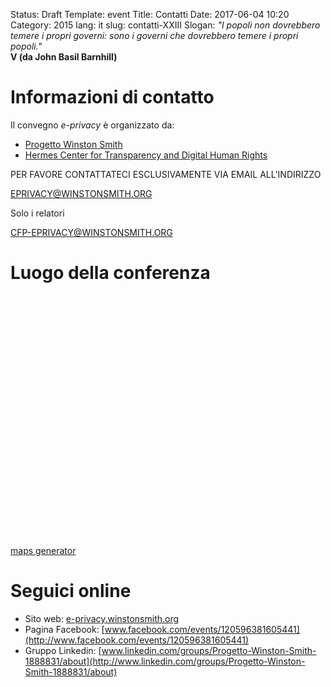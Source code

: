 Status: Draft
Template: event
Title: Contatti
Date: 2017-06-04 10:20
Category: 2015
lang: it
slug: contatti-XXIII
Slogan: <i>"I popoli non dovrebbero temere i propri governi: sono i governi che dovrebbero temere i propri popoli."</i><br/><b>V (da John Basil Barnhill)</b>

# Informazioni di contatto

Il convegno *e-privacy* è organizzato da:

- [Progetto Winston Smith](http://pws.winstonsmith.org)
- [Hermes Center for Transparency and Digital Human Rights](http://logioshermes.org)

PER FAVORE CONTATTATECI ESCLUSIVAMENTE VIA EMAIL ALL'INDIRIZZO

[EPRIVACY@WINSTONSMITH.ORG](mailto:eprivacy@winstonsmith.org)

Solo i relatori

[CFP-EPRIVACY@WINSTONSMITH.ORG](mailto:cfp-eprivacy@winstonsmith.org)

# Luogo della conferenza

<script src='https://maps.googleapis.com/maps/api/js?v=3.exp'></script><div style='overflow:hidden;height:400px;width:520px;'><div id='gmap_canvas' style='height:400px;width:520px;'></div><style>#gmap_canvas img{max-width:none!important;background:none!important}</style></div> <a href='http://maps-generator.com/it'>maps generator</a> <script type='text/javascript' src='https://embedmaps.com/google-maps-authorization/script.js?id=da1559695906f950e64b13dce3edce4c80f33d36'></script><script type='text/javascript'>function init_map(){var myOptions = {zoom:14,center:new google.maps.LatLng(43.7228386,10.401688799999988),mapTypeId: google.maps.MapTypeId.ROADMAP};map = new google.maps.Map(document.getElementById('gmap_canvas'), myOptions);marker = new google.maps.Marker({map: map,position: new google.maps.LatLng(43.7228386,10.401688799999988)});infowindow = new google.maps.InfoWindow({content:'<strong>e-privacy 2016</strong><br>Polo didattico Piagge Università degli Studi di Pisa<br>56100 Pisa<br>'});google.maps.event.addListener(marker, 'click', function(){infowindow.open(map,marker);});infowindow.open(map,marker);}google.maps.event.addDomListener(window, 'load', init_map);</script>


# Seguici online

- Sito web: [e-privacy.winstonsmith.org](http://e-privacy.winstonsmith.org)
- Pagina Facebook: [www.facebook.com/events/120596381605441](http://www.facebook.com/events/120596381605441)
- Gruppo Linkedin: [www.linkedin.com/groups/Progetto-Winston-Smith-1888831/about](http://www.linkedin.com/groups/Progetto-Winston-Smith-1888831/about)

